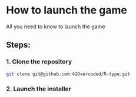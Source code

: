 # How to launch the game

All you need to know to launch the game

## Steps:

### 1. Clone the repository

```bash
git clone git@github.com:42Overcoded/R-type.git
```
### 2. Launch the installer
